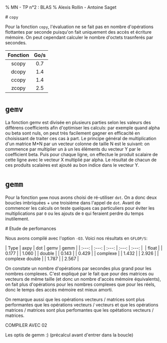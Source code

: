 % MN - TP n°2 : BLAS
% Alexis Rollin - Antoine Saget

# `copy`

Pour la fonction `copy`, l'évaluation ne se fait pas en nombre d'opérations flottantes par seconde puisqu'on fait uniquement des accès et écriture mémoire. On peut cependant calculer le nombre d'octets trasnferés par secondes. 

| Fonction | Go/s  |
| :------: | :---: |
|  scopy   |  0.7  |
|  dcopy   |  1.4  |
|  ccopy   |  1.4  |
|  zcopy   |  2.5  |

# `gemv`

La fonction gemv est divisée en plusieurs parties selon les valeurs des différens coefficients afin d'optimiser les calculs: par exemple quand alpha ou beta sont nuls, on peut très facilement gagner en efficacité en choisissant de traiter ces cas à part. Le principe général de multiplication d'un matrice M*N par un vecteur colonne de taille N est le suivant: on commence par multiplier un à un les éléments du vecteur Y par le coefficient beta. Puis pour chaque ligne, on effectue le produit scalaire de cette ligne avec le vecteur X multiplié par alpha. Le résultat de chacun de ces produits scalaires est ajouté au bon indice dans le vecteur Y.

# `gemm`

Pour la fonction `gemm` nous avons choisi de ré-utiliser `dot`. On a donc deux boucles imbriquées + une troisième dans l'appel de `dot`. Avant de commencer les calculs on teste quelques cas particuliers pour éviter les multiplications par `0` ou les ajouts de `0` qui feraient perdre du temps inutilement. 

# Etude de perfomances

Nous avons compilé avec l'option `-O3`. Voici nos résultats en `GFLOP/S`:

| Type  | axpy  |  dot  | gemv  | gemm  |
| :---: | :---: | :---: | :---: | :---: | 
| float             |       | 0.177 |       | 1.060 |
| double            |       | 0.143 |       | 0.429 |
| complexe          |       | 1.432 |       | 2.926 |
| complexe double   |       | 1.787 |       | 2.567 |

On constate un nombre d'opérations par secondes plus grand pour les nombres complexes. C'est expliqué par le fait que pour des matrices ou vecteurs de même taille (et donc un nombre d'accès mémoire équivalents), on fait plus d'opérations pour les nombres complexes que pour les réels, donc le temps des accès mémoire est mieux amorti.

On remarque aussi que les opérations vecteurs / matrices sont plus performantes que les opérations vecteurs / vecteurs et que les opérations matrices / matrices sont plus perfomantes que les opétations vecteurs / matrices. 

COMPILER AVEC 02


Les optis de gemm :) (précalcul avant d'entrer dans la boucle)